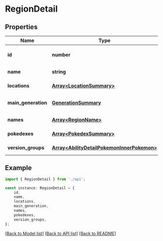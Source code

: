 # RegionDetail


## Properties

Name | Type | Description | Notes
------------ | ------------- | ------------- | -------------
**id** | **number** |  | [readonly] [default to undefined]
**name** | **string** |  | [default to undefined]
**locations** | [**Array&lt;LocationSummary&gt;**](LocationSummary.md) |  | [default to undefined]
**main_generation** | [**GenerationSummary**](GenerationSummary.md) |  | [readonly] [default to undefined]
**names** | [**Array&lt;RegionName&gt;**](RegionName.md) |  | [default to undefined]
**pokedexes** | [**Array&lt;PokedexSummary&gt;**](PokedexSummary.md) |  | [default to undefined]
**version_groups** | [**Array&lt;AbilityDetailPokemonInnerPokemon&gt;**](AbilityDetailPokemonInnerPokemon.md) |  | [default to undefined]

## Example

```typescript
import { RegionDetail } from './api';

const instance: RegionDetail = {
    id,
    name,
    locations,
    main_generation,
    names,
    pokedexes,
    version_groups,
};
```

[[Back to Model list]](../README.md#documentation-for-models) [[Back to API list]](../README.md#documentation-for-api-endpoints) [[Back to README]](../README.md)
